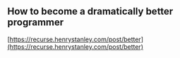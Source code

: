 ## How to become a dramatically better programmer
  
  [https://recurse.henrystanley.com/post/better](https://recurse.henrystanley.com/post/better)